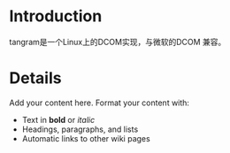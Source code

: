 # Introduction #

tangram是一个Linux上的DCOM实现，与微软的DCOM 兼容。

# Details #

Add your content here.  Format your content with:
  * Text in **bold** or _italic_
  * Headings, paragraphs, and lists
  * Automatic links to other wiki pages